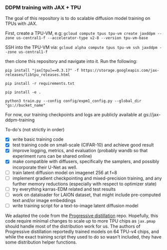 ### DDPM training with JAX + TPU
The goal of this repository is to do scalable diffusion model training on TPUs with JAX. 

First, create a TPU-VM, e.g:
``gcloud compute tpus tpu-vm create jaxddpm --zone us-central1-f --accelerator-type v2-8 --version tpu-vm-base``

SSH into the TPU-VM via: 
``gcloud alpha compute tpus tpu-vm ssh jaxddpm --zone us-central1-f``

then clone this repository and navigate into it. Run the following:

``pip install "jax[tpu]==0.3.17" -f https://storage.googleapis.com/jax-releases/libtpu_releases.html ``

`` pip install -r requirements.txt ``

``pip install -e .``

``python3 train.py --config config/expm1_config.py --global_dir "gs://bucket_name"``

For now, our training checkpoints and logs are publicly available at gs://jax-ddpm-training

To-do's (not strictly in order)

- [x] write basic training code
- [x] test training code on small-scale (CIFAR-10) and achieve good result
- [x] improve logging, metrics, and evaluation (probably wandb so that experiment runs can be shared online)
- [x] make compatible with diffusers, specifically the samplers, and possibly incorporate their U-Net as well.
- [ ] train latent diffusion model on imagenet 256 at f=8
- [ ] implement gradient checkpointing and mixed-precision training, and any further memory reductions (especially with respect to optimizer state)
- [ ] try everything karras-EDM related and test results
- [ ] work on dataloader for LAION dataset, that might include pre-computed text and/or image embeddings
- [ ] write training script for a text-to-image latent diffusion model

We adapted the code from the [Progressive distillation](https://github.com/google-research/google-research/tree/master/diffusion_distillation) repo. Hopefully, this code require minimal changes to scale up to more TPU chips as ```jax.pmap``` should handle most of the distribution work for us. The authors of Progressive distillation reportedly trained models on 64 TPU-v4 chips, and while the exact training script they used to do so wasn't included, they have some distribution helper functions.